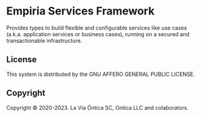 ﻿# Empiria Services Framework

Provides types to build flexible and configurable services like use cases (a.k.a. application services or business cases),
running on a secured and transactionable infrastructure.

## License

This system is distributed by the GNU AFFERO GENERAL PUBLIC LICENSE.

## Copyright

Copyright © 2020-2023. La Vía Óntica SC, Ontica LLC and colaborators.
